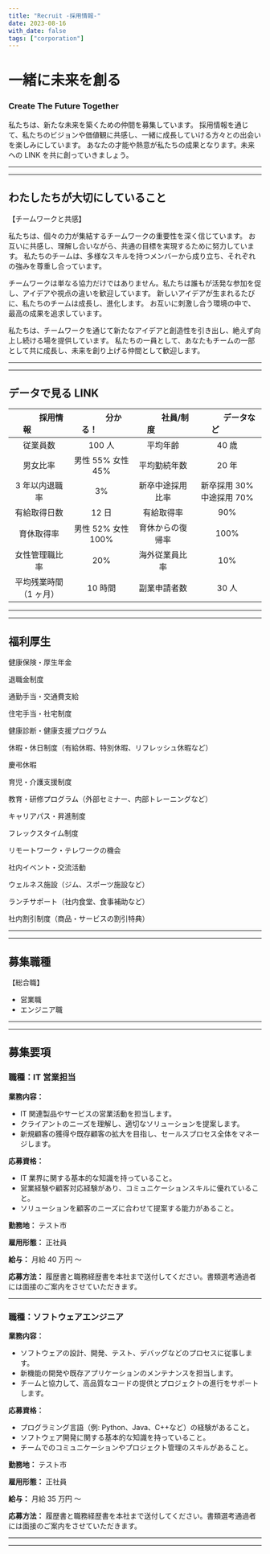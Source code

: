 ```yaml
---
title: "Recruit -採用情報-"
date: 2023-08-16
with_date: false
tags: ["corporation"]
---
```


# 一緒に未来を創る

### Create The Future Together

私たちは、新たな未来を築くための仲間を募集しています。
採用情報を通じて、私たちのビジョンや価値観に共感し、一緒に成長していける方々との出会いを楽しみにしています。
あなたの才能や熱意が私たちの成果となります。未来への LINK を共に創っていきましょう。

---

---

## わたしたちが大切にしていること

【チームワークと共感】

私たちは、個々の力が集結するチームワークの重要性を深く信じています。
お互いに共感し、理解し合いながら、共通の目標を実現するために努力しています。
私たちのチームは、多様なスキルを持つメンバーから成り立ち、それぞれの強みを尊重し合っています。

チームワークは単なる協力だけではありません。私たちは誰もが活発な参加を促し、アイデアや視点の違いを歓迎しています。
新しいアイデアが生まれるたびに、私たちのチームは成長し、進化します。
お互いに刺激し合う環境の中で、最高の成果を追求しています。

私たちは、チームワークを通じて新たなアイデアと創造性を引き出し、絶えず向上し続ける場を提供しています。
私たちの一員として、あなたもチームの一部として共に成長し、未来を創り上げる仲間として歓迎します。

---

---

## データで見る LINK

| &emsp;&emsp;&emsp;採用情報&emsp;&emsp;&emsp; | &emsp;&emsp;&emsp;分かる！&emsp;&emsp;&emsp; | &emsp;&emsp;&emsp;社員/制度&emsp;&emsp;&emsp; | &emsp;&emsp;&emsp;データなど&emsp;&emsp;&emsp; |
| :------------------------------------------: | :------------------------------------------: | :-------------------------------------------: | :--------------------------------------------: |
|                   従業員数                   |                    100 人                    |                   平均年齢                    |                     40 歳                      |
|                   男女比率                   |              男性 55% 女性 45%               |                 平均勤続年数                  |                     20 年                      |
|                3 年以内退職率                |                      3%                      |               新卒中途採用比率                |           新卒採用 30% 中途採用 70%            |
|                 有給取得日数                 |                    12 日                     |                  有給取得率                   |                      90%                       |
|                  育休取得率                  |              男性 52% 女性 100%              |               育休からの復帰率                |                      100%                      |
|                女性管理職比率                |                     20%                      |                海外従業員比率                 |                      10%                       |
|            平均残業時間（1 ヶ月）            |                   10 時間                    |                 副業申請者数                  |                     30 人                      |

---

---

## 福利厚生

健康保険・厚生年金

退職金制度

通勤手当・交通費支給

住宅手当・社宅制度

健康診断・健康支援プログラム

休暇・休日制度（有給休暇、特別休暇、リフレッシュ休暇など）

慶弔休暇

育児・介護支援制度

教育・研修プログラム（外部セミナー、内部トレーニングなど）

キャリアパス・昇進制度

フレックスタイム制度

リモートワーク・テレワークの機会

社内イベント・交流活動

ウェルネス施設（ジム、スポーツ施設など）

ランチサポート（社内食堂、食事補助など）

社内割引制度（商品・サービスの割引特典）

---

---

## 募集職種

【総合職】

- 営業職
- エンジニア職

---

---

## 募集要項

### 職種：IT 営業担当

**業務内容：**

- IT 関連製品やサービスの営業活動を担当します。
- クライアントのニーズを理解し、適切なソリューションを提案します。
- 新規顧客の獲得や既存顧客の拡大を目指し、セールスプロセス全体をマネージします。

**応募資格：**

- IT 業界に関する基本的な知識を持っていること。
- 営業経験や顧客対応経験があり、コミュニケーションスキルに優れていること。
- ソリューションを顧客のニーズに合わせて提案する能力があること。

**勤務地：** テスト市

**雇用形態：** 正社員

**給与：** 月給 40 万円 〜

**応募方法：**
履歴書と職務経歴書を本社まで送付してください。書類選考通過者には面接のご案内をさせていただきます。

---

### 職種：ソフトウェアエンジニア

**業務内容：**

- ソフトウェアの設計、開発、テスト、デバッグなどのプロセスに従事します。
- 新機能の開発や既存アプリケーションのメンテナンスを担当します。
- チームと協力して、高品質なコードの提供とプロジェクトの進行をサポートします。

**応募資格：**

- プログラミング言語（例: Python、Java、C++など）の経験があること。
- ソフトウェア開発に関する基本的な知識を持っていること。
- チームでのコミュニケーションやプロジェクト管理のスキルがあること。

**勤務地：** テスト市

**雇用形態：** 正社員

**給与：** 月給 35 万円 〜

**応募方法：**
履歴書と職務経歴書を本社まで送付してください。書類選考通過者には面接のご案内をさせていただきます。

---

---
